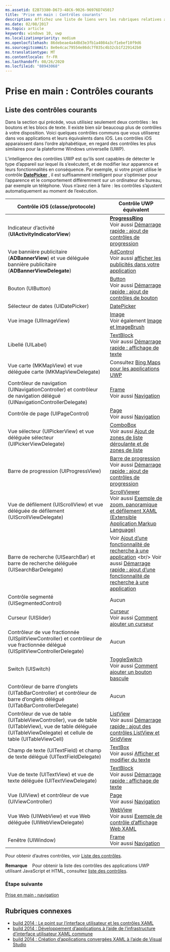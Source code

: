 ```yaml
---
ms.assetid: E2B73380-D673-48C6-9026-96976D745017
title: 'Prise en main : Contrôles courants'
description: Affichez une liste de liens vers les rubriques relatives aux contrôles de plateforme Windows universelle courants (UWP) et à leurs contrôles iOS équivalents.
ms.date: 02/08/2017
ms.topic: article
keywords: windows 10, uwp
ms.localizationpriority: medium
ms.openlocfilehash: 86debeae4a4d8d3e3fb1a4084a3cf1ebef10f9d6
ms.sourcegitcommit: 8e0e4cac79554e86dc7f035c4b32cb1f229142b0
ms.translationtype: MT
ms.contentlocale: fr-FR
ms.lasthandoff: 08/26/2020
ms.locfileid: "88943068"
---
```

# <a name="getting-started-common-controls"></a>Prise en main : Contrôles courants


## <a name="common-controls-list"></a>Liste des contrôles courants

Dans la section qui précède, vous utilisiez seulement deux contrôles : les boutons et les blocs de texte. Il existe bien sûr beaucoup plus de contrôles à votre disposition. Voici quelques contrôles communs que vous utiliserez dans vos applications et leurs équivalents dans iOS. Les contrôles iOS apparaissent dans l’ordre alphabétique, en regard des contrôles les plus similaires pour la plateforme Windows universelle (UWP).

L’intelligence des contrôles UWP est qu’ils sont capables de détecter le type d’appareil sur lequel ils s’exécutent, et de modifier leur apparence et leurs fonctionnalités en conséquence. Par exemple, si votre projet utilise le contrôle [**DatePicker**](https://docs.microsoft.com/previous-versions/windows/apps/br211681(v=win.10)) , il est suffisamment intelligent pour s’optimiser pour l’apparence et le comportement différemment sur un ordinateur de bureau, par exemple un téléphone. Vous n’avez rien à faire : les contrôles s’ajustent automatiquement au moment de l’exécution.

| Contrôle iOS (classe/protocole) | Contrôle UWP équivalent |
|------------------------------|--------------------------------------|
| Indicateur d’activité (**UIActivityIndicatorView**) | [**ProgressRing**](https://docs.microsoft.com/uwp/api/Windows.UI.Xaml.Controls.ProgressRing) <br/> Voir aussi [Démarrage rapide : ajout de contrôles de progression](https://docs.microsoft.com/previous-versions/windows/apps/hh780651(v=win.10)) |
| Vue bannière publicitaire (**ADBannerView**) et vue déléguée bannière publicitaire (**ADBannerViewDelegate**) | [AdControl](https://docs.microsoft.com/uwp/api/microsoft.advertising.winrt.ui.adcontrol) <br/> Voir aussi [afficher les publicités dans votre application](../monetize/display-ads-in-your-app.md) |
| Bouton (UIButton) | [Button](https://docs.microsoft.com/uwp/api/Windows.UI.Xaml.Controls.Button) <br/> Voir aussi [Démarrage rapide : ajout de contrôles de bouton](https://docs.microsoft.com/previous-versions/windows/apps/jj153346(v=win.10)) |
| Sélecteur de dates (UIDatePicker) | [DatePicker](https://docs.microsoft.com/previous-versions/windows/apps/br211681(v=win.10)) |
| Vue image (UIImageView) | [Image](https://docs.microsoft.com/uwp/api/Windows.UI.Xaml.Controls.Image) <br/> Voir également [Image et ImageBrush](https://docs.microsoft.com/windows/uwp/controls-and-patterns/images-imagebrushes) |
| Libellé (UILabel) | [TextBlock](https://docs.microsoft.com/uwp/api/Windows.UI.Xaml.Controls.TextBlock) <br/> Voir aussi [Démarrage rapide : affichage de texte](https://docs.microsoft.com/previous-versions/windows/apps/hh700392(v=win.10)) |
| Vue carte (MKMapView) et vue déléguée carte (MKMapViewDelegate) | Consultez [Bing Maps pour les applications UWP](https://msdn.microsoft.com/library/hh846481) |
| Contrôleur de navigation (UINavigationController) et contrôleur de navigation délégué (UINavigationControllerDelegate) | [Frame](https://docs.microsoft.com/uwp/api/Windows.UI.Xaml.Controls.Frame) <br/> Voir aussi [Navigation](https://docs.microsoft.com/windows/uwp/layout/navigation-basics) |
| Contrôle de page (UIPageControl) | [Page](https://docs.microsoft.com/uwp/api/Windows.UI.Xaml.Controls.Page) <br/> Voir aussi [Navigation](https://docs.microsoft.com/windows/uwp/layout/navigation-basics) |
| Vue sélecteur (UIPickerView) et vue déléguée sélecteur (UIPickerViewDelegate) | [ComboBox](https://docs.microsoft.com/uwp/api/Windows.UI.Xaml.Controls.ComboBox) <br/> Voir aussi [Ajout de zones de liste déroulante et de zones de liste](https://docs.microsoft.com/previous-versions/windows/apps/hh780616(v=win.10)) |
| Barre de progression (UIProgressView) | [Barre de progression](https://docs.microsoft.com/uwp/api/Windows.UI.Xaml.Controls.ProgressBar) <br/> Voir aussi [Démarrage rapide : ajout de contrôles de progression](https://docs.microsoft.com/previous-versions/windows/apps/hh780651(v=win.10)) |
| Vue de défilement (UIScrollView) et vue déléguée de défilement (UIScrollViewDelegate) | [ScrollViewer](https://docs.microsoft.com/uwp/api/Windows.UI.Xaml.Controls.ScrollViewer) <br/>  Voir aussi [Exemple de zoom, panoramique et défilement XAML (Extensible Application Markup Language)](https://github.com/microsoftarchive/msdn-code-gallery-microsoft/tree/411c271e537727d737a53fa2cbe99eaecac00cc0/Official%20Windows%20Platform%20Sample/Windows%208%20app%20samples/%5BC%23%5D-Windows%208%20app%20samples/C%23/Windows%208%20app%20samples/XAML%20scrolling%2C%20panning%2C%20and%20zooming%20sample%20(Windows%208)) |
| Barre de recherche (UISearchBar) et barre de recherche déléguée (UISearchBarDelegate) | Voir [Ajout d’une fonctionnalité de recherche à une application](https://docs.microsoft.com/previous-versions/windows/apps/jj130767(v=win.10)) <br/>  Voir aussi [Démarrage rapide : ajout d’une fonctionnalité de recherche à une application](https://docs.microsoft.com/previous-versions/windows/apps/hh868180(v=win.10)) |
| Contrôle segmenté (UISegmentedControl) | Aucun |
| Curseur (UISlider) | [Curseur](https://docs.microsoft.com/uwp/api/Windows.UI.Xaml.Controls.Slider) <br/>  Voir aussi [Comment ajouter un curseur](https://docs.microsoft.com/previous-versions/windows/apps/hh868197(v=win.10)) |
| Contrôleur de vue fractionnée (UISplitViewController) et contrôleur de vue fractionnée délégué (UISplitViewControllerDelegate) | Aucun |
| Switch (UISwitch) | [ToggleSwitch](https://docs.microsoft.com/uwp/api/Windows.UI.Xaml.Controls.ToggleSwitch) <br/>  Voir aussi [Comment ajouter un bouton bascule](https://docs.microsoft.com/previous-versions/windows/apps/hh868198(v=win.10)) |
| Contrôleur de barre d’onglets (UITabBarController) et contrôleur de barre d’onglets délégué (UITabBarControllerDelegate) | Aucun |
| Contrôleur de vue de table (UITableViewController), vue de table (UITableView), vue de table déléguée (UITableViewDelegate) et cellule de table (UITableViewCell) | [ListView](https://docs.microsoft.com/uwp/api/Windows.UI.Xaml.Controls.ListView) <br/>  Voir aussi [Démarrage rapide : ajout des contrôles ListView et GridView](https://docs.microsoft.com/previous-versions/windows/apps/hh780650(v=win.10)) |
| Champ de texte (UITextField) et champ de texte délégué (UITextFieldDelegate) | [TextBox](https://docs.microsoft.com/uwp/api/Windows.UI.Xaml.Controls.TextBox) <br/>  Voir aussi [Afficher et modifier du texte](https://docs.microsoft.com/windows/uwp/design/controls-and-patterns/text-controls) |
| Vue de texte (UITextView) et vue de texte déléguée (UITextViewDelegate) | [TextBlock](https://docs.microsoft.com/uwp/api/Windows.UI.Xaml.Controls.TextBlock) <br/>  Voir aussi [Démarrage rapide : affichage de texte](https://docs.microsoft.com/previous-versions/windows/apps/hh700392(v=win.10)) |
| Vue (UIView) et contrôleur de vue (UIViewController) | [Page](https://docs.microsoft.com/uwp/api/Windows.UI.Xaml.Controls.Page) <br/>  Voir aussi [Navigation](https://docs.microsoft.com/windows/uwp/layout/navigation-basics) |
| Vue Web (UIWebView) et vue Web déléguée (UIWebViewDelegate) | [WebView](https://docs.microsoft.com/uwp/api/Windows.UI.Xaml.Controls.WebView) <br/>  Voir aussi [Exemple de contrôle d’affichage Web XAML](https://github.com/microsoftarchive/msdn-code-gallery-microsoft/tree/411c271e537727d737a53fa2cbe99eaecac00cc0/Official%20Windows%20Platform%20Sample/Windows%208%20app%20samples/%5BC%23%5D-Windows%208%20app%20samples/C%23/Windows%208%20app%20samples/XAML%20WebView%20control%20sample%20(Windows%208)) |
| Fenêtre (UIWindow) | [Frame](https://docs.microsoft.com/uwp/api/Windows.UI.Xaml.Controls.Frame) <br/>  Voir aussi [Navigation](https://docs.microsoft.com/windows/uwp/layout/navigation-basics) |

Pour obtenir d’autres contrôles, voir [Liste des contrôles](https://docs.microsoft.com/windows/uwp/design/controls-and-patterns/).

**Remarque**    Pour obtenir la liste des contrôles des applications UWP utilisant JavaScript et HTML, consultez [liste des contrôles](https://docs.microsoft.com/previous-versions/windows/apps/hh465453(v=win.10)).

### <a name="next-step"></a>Étape suivante

[Prise en main : navigation](getting-started-navigation.md)

## <a name="related-topics"></a>Rubriques connexes

* [build 2014 : Le point sur l’interface utilisateur et les contrôles XAML](https://channel9.msdn.com/Events/Build/2014/2-516)
* [build 2014 : Développement d’applications à l’aide de l’infrastructure d’interface utilisateur XAML commune](https://channel9.msdn.com/Events/Build/2014/2-507)
* [build 2014 : Création d’applications convergées XAML à l’aide de Visual Studio](https://channel9.msdn.com/Events/Build/2014/3-591)
